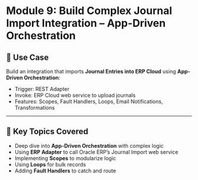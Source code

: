 # Module 9: Build Complex Journal Import Integration – App-Driven Orchestration

## 🔧 Use Case
Build an integration that imports **Journal Entries into ERP Cloud** using **App-Driven Orchestration**:
- Trigger: REST Adapter
- Invoke: ERP Cloud web service to upload journals
- Features: Scopes, Fault Handlers, Loops, Email Notifications, Transformations

---

## 🔑 Key Topics Covered
- Deep dive into **App-Driven Orchestration** with complex logic
- Using **ERP Adapter** to call Oracle ERP’s Journal Import web service
- Implementing **Scopes** to modularize logic
- Using **Loops** for bulk records
- Adding **Fault Handlers** to catch and route
